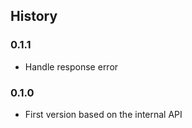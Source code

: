 ## History

### 0.1.1

- Handle response error

### 0.1.0

- First version based on the internal API
